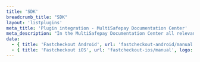 ```yaml
---
title: 'SDK'
breadcrumb_title: "SDK"
layout: 'listplugins'
meta_title: 'Plugin integration - MultiSafepay Documentation Center'
meta_description: "In the MultiSafepay Documentation Center all relevant information regarding our Plugins and API. As well as Support pages for Payment Method, Tools and General Questions. You can also find the contact details of our Support Team and Integration Team."
data:
  - { title: 'Fastcheckout Android', url: 'fastcheckout-android/manual', logo: '/logo/Integrations/Fastcheckout_Android.svg' }
  - { title: 'Fastcheckout iOS', url: 'fastcheckout-ios/manual', logo: '/logo/Integrations/Fastcheckout_iOS.svg' }
---
```

